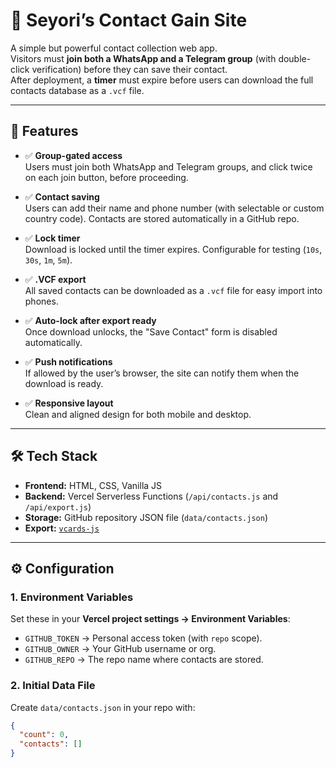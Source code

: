 # 📇 Seyori’s Contact Gain Site

A simple but powerful contact collection web app.  
Visitors must **join both a WhatsApp and a Telegram group** (with double-click verification) before they can save their contact.  
After deployment, a **timer** must expire before users can download the full contacts database as a `.vcf` file.

---

## 🚀 Features

- ✅ **Group-gated access**  
  Users must join both WhatsApp and Telegram groups, and click twice on each join button, before proceeding.

- ✅ **Contact saving**  
  Users can add their name and phone number (with selectable or custom country code). Contacts are stored automatically in a GitHub repo.

- ✅ **Lock timer**  
  Download is locked until the timer expires. Configurable for testing (`10s`, `30s`, `1m`, `5m`).

- ✅ **.VCF export**  
  All saved contacts can be downloaded as a `.vcf` file for easy import into phones.

- ✅ **Auto-lock after export ready**  
  Once download unlocks, the "Save Contact" form is disabled automatically.

- ✅ **Push notifications**  
  If allowed by the user’s browser, the site can notify them when the download is ready.

- ✅ **Responsive layout**  
  Clean and aligned design for both mobile and desktop.

---

## 🛠️ Tech Stack

- **Frontend:** HTML, CSS, Vanilla JS  
- **Backend:** Vercel Serverless Functions (`/api/contacts.js` and `/api/export.js`)  
- **Storage:** GitHub repository JSON file (`data/contacts.json`)  
- **Export:** [`vcards-js`](https://www.npmjs.com/package/vcards-js)  

---

## ⚙️ Configuration

### 1. Environment Variables
Set these in your **Vercel project settings → Environment Variables**:

- `GITHUB_TOKEN` → Personal access token (with `repo` scope).
- `GITHUB_OWNER` → Your GitHub username or org.
- `GITHUB_REPO` → The repo name where contacts are stored.

### 2. Initial Data File
Create `data/contacts.json` in your repo with:
```json
{
  "count": 0,
  "contacts": []
}
